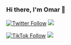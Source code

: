 ### Hi there, I'm Omar 👋

[![Twitter Follow](https://img.shields.io/twitter/follow/AmooryJu?color=1DA1F2&logo=twitter&style=for-the-badge)](https://twitter.com/amooryju)
![](https://komarev.com/ghpvc/amooryjubran)

[![TikTok Follow](https://img.shields.io/badge/@omarMtl-000000?style=for-the-badge&logo=tiktok&logoColor=white)](https://tiktok.com/@OmarMtl)
![](https://komarev.com/ghpvc/amooryjubran)
